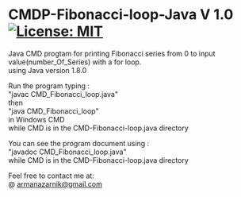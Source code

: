 # CMDP-Fibonacci-loop-Java V 1.0 [![License: MIT](https://img.shields.io/badge/License-MIT-yellow.svg)](https://opensource.org/licenses/MIT)   
Java CMD progtam for printing Fibonacci series from 0 to input value(number_Of_Series) with a for loop.   
using Java version 1.8.0  

Run the program typing :  
"javac CMD_Fibonacci_loop.java"  
then   
"java CMD_Fibonacci_loop"   
in Windows CMD   
while CMD is in the CMD-Fibonacci-loop.java directory     
  
You can see the program document using :    
"javadoc CMD_Fibonacci_loop.java"   
 while CMD is in the CMD-Fibonacci-loop.java directory    
  
Feel free to contact me at:  
@ armanazarnik@gmail.com
